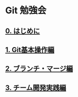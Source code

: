 # Git 勉強会

## [0. はじめに](00_intro.md)

## [1. Git基本操作編](01_basic.md)

## [2. ブランチ・マージ編](02_branch.md)

## [3. チーム開発実践編](03_advanced.md)

